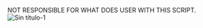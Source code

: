 NOT RESPONSIBLE FOR WHAT DOES USER WITH THIS SCRIPT.
![Sin título-1](https://user-images.githubusercontent.com/117610367/218795348-7dd20097-50d3-4b79-a083-5ca189f86369.jpg)
